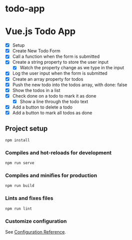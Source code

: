 # todo-app

# Vue.js Todo App

- [x] Setup
- [x] Create New Todo Form
- [x] Call a function when the form is submitted
- [x] Create a string property to store the user input
  - [x] Watch the property change as we type in the input
- [x] Log the user input when the form is submitted
- [x] Create an array property for todos
- [x] Push the new todo into the todos array, with done: false
- [x] Show the todos in a list
- [x] Check done on a todo to mark it as done
  - [x] Show a line through the todo text
- [x] Add a button to delete a todo
- [x] Add a button to mark all todos as done

## Project setup

```
npm install
```

### Compiles and hot-reloads for development

```
npm run serve
```

### Compiles and minifies for production

```
npm run build
```

### Lints and fixes files

```
npm run lint
```

### Customize configuration

See [Configuration Reference](https://cli.vuejs.org/config/).
